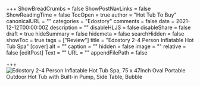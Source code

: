 +++
ShowBreadCrumbs = false
ShowPostNavLinks = false
ShowReadingTime = false
TocOpen = true
author = "Hot Tub To Buy"
canonicalURL = ""
categories = "Edostory"
comments = false
date = 2021-12-12T00:00:00Z
description = ""
disableHLJS = false
disableShare = false
draft = true
hideSummary = false
hidemeta = false
searchHidden = false
showToc = true
tags = ["Review"]
title = "Edostory 2-4 Person Inflatable Hot Tub Spa"
[cover]
alt = ""
caption = ""
hidden = false
image = ""
relative = false
[editPost]
Text = ""
URL = ""
appendFilePath = false

+++
![Edostory 2-4 Person Inflatable Hot Tub Spa, 75 x 47Inch Oval Portable Outdoor Hot Tub with Built-in Pump, Side Table, Bubble ](https://images-na.ssl-images-amazon.com/images/I/5106Nup3+gL._AC_UL604_SR604,400_.jpg)